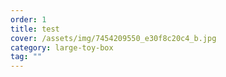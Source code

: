 ```yaml
---
order: 1
title: test
cover: /assets/img/7454209550_e30f8c20c4_b.jpg
category: large-toy-box
tag: ""
---
```

